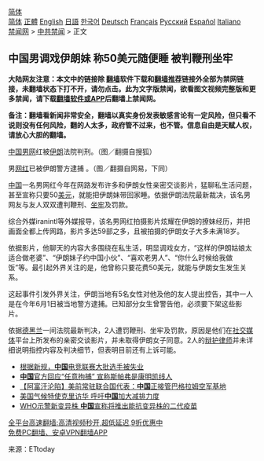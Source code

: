  <!-- 面包屑导航 --> <div class="breadcrumb"><!-- GTranslate: https://gtranslate.io/ -->  <div class="switcher notranslate">  <div class="selected">  <a href="#" onclick="return false;"> 简体</a>  </div>  <div class="option">  <a href="https://www.bannedbook.org" onclick="doGTranslate('zh-CN|zh-CN');jQuery('div.switcher div.selected a').html(jQuery(this).html());return false;" title="简体中文" class="nturl selected"> 简体</a>  <a href="https://www.bannedbook.org/zh-tw/" onclick="doGTranslate('zh-CN|zh-TW');jQuery('div.switcher div.selected a').html(jQuery(this).html());return false;" title="繁體中文" class="nturl"> 正體</a>  <a href="https://www.bannedbook.org/en/" onclick="doGTranslate('zh-CN|en');jQuery('div.switcher div.selected a').html(jQuery(this).html());return false;" title="English" class="nturl"> English</a>  <a href="https://www.bannedbook.org/ja/" onclick="doGTranslate('zh-CN|ja');jQuery('div.switcher div.selected a').html(jQuery(this).html());return false;" title="日本語" class="nturl"> 日語</a>  <a href="https://www.bannedbook.org/ko/" onclick="doGTranslate('zh-CN|ko');jQuery('div.switcher div.selected a').html(jQuery(this).html());return false;" title="한국어" class="nturl"> 한국어</a>  <a href="https://www.bannedbook.org/de/" onclick="doGTranslate('zh-CN|de');jQuery('div.switcher div.selected a').html(jQuery(this).html());return false;" title="Deutsch" class="nturl"> Deutsch</a>  <a href="https://www.bannedbook.org/fr/" onclick="doGTranslate('zh-CN|fr');jQuery('div.switcher div.selected a').html(jQuery(this).html());return false;" title="Français" class="nturl"> Français</a>  <a href="https://www.bannedbook.org/ru/" onclick="doGTranslate('zh-CN|ru');jQuery('div.switcher div.selected a').html(jQuery(this).html());return false;" title="Русский" class="nturl"> Русский</a>  <a href="https://www.bannedbook.org/es/" onclick="doGTranslate('zh-CN|es');jQuery('div.switcher div.selected a').html(jQuery(this).html());return false;" title="Español" class="nturl"> Español</a>  <a href="https://www.bannedbook.org/it/" onclick="doGTranslate('zh-CN|it');jQuery('div.switcher div.selected a').html(jQuery(this).html());return false;" title="Italiano" class="nturl"> Italiano</a>  </div>  </div>      <div class='breadcrumb-sub'><!-- Breadcrumb NavXT 6.3.0 --> <a href="https://www.bannedbook.org/" class="home">禁闻网</a> &gt; <a href="https://www.bannedbook.org/bnews/cbnews/" class="category">中共禁闻</a> &gt; 正文</div></div><h2>中国男调戏伊朗妹 称50美元随便睡 被判鞭刑坐牢</h2> <p class="notice"><b>大陆网友注意：本文中的链接除 <a href="https://github.com/bannedbook/fanqiang" >翻墙</a>软件下载和<a href="https://github.com/killgcd/justmysocks/blob/master/README.md">翻墙推荐</a>链接外全部为禁网链接，未翻墙状态下打不开，请勿点击。此为文字版禁闻，欲看图文视频完整版和更多禁闻，请下载<a href="https://github.com/bannedbook/fanqiang">翻墙软件或APP</a>后翻墙上禁闻网。</p><p>备注：翻墙看新闻非常安全，翻墙以真实身份发表敏感言论有一定风险，但只看不说则没有任何风险，翻的人太多，政府管不过来，也不管。信息自由是天赋人权，请放心大胆的翻墙。</b></p>  <div class="entry"> <p id="conimg"><a href="https://www.bannedbook.org/bnews/tag/%E4%B8%AD%E5%9B%BD/" class="st_tag internal_tag" rel="tag" title="标签 中国 下的日志">中国</a><a href="https://www.bannedbook.org/bnews/tag/%E7%94%B7%E7%BD%91/" class="st_tag internal_tag" rel="tag" title="标签 男网 下的日志">男网</a>红被<a href="https://www.bannedbook.org/bnews/tag/%e4%bc%8a%e6%9c%97/" class="st_tag internal_tag" rel="tag" title="标签 伊朗 下的日志">伊朗</a>法院判刑。（图／翻摄自搜狐）</p> <p>男<a href="https://www.bannedbook.org/bnews/tag/%e7%bd%91%e7%ba%a2/" class="st_tag internal_tag" rel="tag" title="标签 网红 下的日志">网红</a>已被伊朗警方逮捕 。（图／翻摄自网易，下同）</p>  <p><span class='wp_keywordlink_affiliate'><a href="https://www.bannedbook.org/" title="中国" target="_blank">中国</a></span>一名男网红今年在网路发布许多和伊朗女性亲密交谈影片，猛聊私生活问题，甚至宣称只要50<a href="https://www.bannedbook.org/bnews/tag/%e7%be%8e%e5%85%83/" class="st_tag internal_tag" rel="tag" title="标签 美元 下的日志">美元</a>，就能把伊朗妹带回家睡。依据伊朗法院最新裁决，该名男网友与友人双双遭判鞭刑、<a href="https://www.bannedbook.org/bnews/tag/%E5%9D%90%E7%89%A2/" class="st_tag internal_tag" rel="tag" title="标签 坐牢 下的日志">坐牢</a>及罚款。</p> <p>综合外媒iranintl等外媒报导，该名男网红拍摄影片炫耀在伊朗的撩妹经历，并把画面全都上传网路，影片多达59部之多，且被拍摄的伊朗女子大多未满18岁。</p>  <p>依据影片，他聊天的内容大多围绕在私生活，明显调戏女方，“这样的伊朗姑娘太适合做老婆”、“伊朗妹子约中国小伙”、“喜欢老男人”、“你什么时候给我做饭”等。最引起外界关注的是，他曾称只要花费50美元，就能与伊朗女生发生关系。</p> <p>这起事件引发外界关注，伊朗当地有5名女性对他及他的友人提出控告，其中一人是在今年6月1日被当地警方逮捕。已知部分女生曾警告他，必须要下架这些影片。</p>  <p>依据<a href="https://www.bannedbook.org/bnews/tag/%E5%BE%B7%E9%BB%91%E5%85%B0/" class="st_tag internal_tag" rel="tag" title="标签 德黑兰 下的日志">德黑兰</a>一间法院最新判决，2人遭罚鞭刑、坐牢及罚款，原因是他们在<a href="https://www.bannedbook.org/bnews/tag/%e7%a4%be%e4%ba%a4%e5%aa%92%e4%bd%93/" class="st_tag internal_tag" rel="tag" title="标签 社交媒体 下的日志">社交媒体</a>平台上所发布的亲密交谈影片，并未取得伊朗女子同意。2人的<a href="https://www.bannedbook.org/bnews/tag/%e8%be%a9%e6%8a%a4%e5%be%8b%e5%b8%88/" class="st_tag internal_tag" rel="tag" title="标签 辩护律师 下的日志">辩护律师</a>并未详细说明指控内容及判决细节，但表明目前还有上诉可能。</p> <ul class='op-related-articles' title='相关阅读'> <li><a href='https://www.bannedbook.org/bnews/cbnews/20210902/1617726.html' target='_blank'>根据新规，<b>中国</b>电竞联赛大批选手被失业</a></li> <li><a href='https://www.bannedbook.org/bnews/baitai/20210902/1617723.html' target='_blank'><b>中国</b>官方回应“任意拘捕” 宣称斯帕弗是康明凯线人</a></li> <li><a href='https://www.bannedbook.org/bnews/headline/20210902/1617720.html' target='_blank'>【阿富汗沦陷】美前常驻联合国代表：<b>中国</b>正接管巴格拉姆空军基地</a></li> <li><a href='https://www.bannedbook.org/bnews/headline/20210902/1617719.html' target='_blank'>美国气候特使克里访华 呼吁<b>中国</b>加大减排力度</a></li> <li><a href='https://www.bannedbook.org/bnews/baitai/20210902/1617695.html' target='_blank'>WHO示警新变异株 <b>中国</b>宣称将推出能抗变异株的二代疫苗</a></li> </ul> <p class="texttj"> <a href="https://github.com/bannedbook/fanqiang/wiki/V2ray%E6%9C%BA%E5%9C%BA" target="_blank">全平台高速翻墙:高清视频秒开,超低延迟,9折优惠中</a><br/> <a href="https://github.com/bannedbook/fanqiang/wiki/%E7%A6%81%E9%97%BB%E7%BD%91%E5%AE%89%E5%8D%93%E7%BF%BB%E5%A2%99%E6%96%B0%E9%97%BBAPP" target="_blank">免费PC翻墙、安卓VPN翻墙APP</a></p> <p> 来源：ETtoday </p><a name='sharetosocial'></a>  <div style="margin-bottom:5px;padding-bottom:5px;clear:both"> <div id="archive-pix-1" class="banner-ads"> <!-- AuctionX Display platform tag START --> <div id="26318x728x90x621x_ADSLOT2" clicktrack="%%CLICK_URL_ESC%%"></div> <!-- AuctionX Display platform tag END --> </div> <div id="archive-pix-2" class="banner-ads"> <!-- AuctionX Display platform tag START --> <div id="26315x300x250x621x_ADSLOT2" clicktrack="%%CLICK_URL_ESC%%"></div> <!-- AuctionX Display platform tag END --> </div> </div>  <div id="archive-pix-1" class="banner-ads"> <!-- AuctionX Display platform tag START --> <div id="26318x728x90x621x_ADSLOT3" clicktrack="%%CLICK_URL_ESC%%"></div> <!-- AuctionX Display platform tag END --> </div> </div><!--END ENTRY--> 